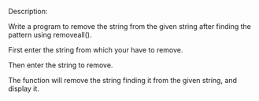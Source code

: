 Description:

Write a program to remove the string from the given string after finding the pattern using removeall().

First enter the string from which your have to remove.

Then enter the string to remove.

The function will remove the string finding it from the given string, and display it.
